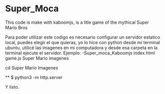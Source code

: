 # Super_Moca
This code is make with kaboomjs, is a litle game of the mythical Super Mario Bros

Para poder utilizar este codigo es necesario configurar un servidor estatico local, puedes elegir el que quieras, yo lo hice con python desde mi terminal ubuntu, utilicé las imagenes en mi computadora y desde esa carpeta en la terminal ejecute el servidor.
Ejemplo:
-Super_moca_Kaboomjs
  index.html
  game.js
  Super Mario imagenes
  
  cd Super Mario Imagenes
  
** $ python3 -m http.server

Y listo.
